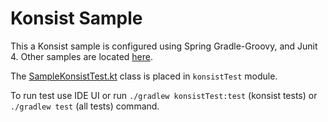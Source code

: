 # Konsist Sample

This a Konsist sample is configured using Spring Gradle-Groovy, and Junit 4. Other samples are located [here](..). 

The [SampleKonsistTest.kt](src/konsistTest/kotlin/com/sample/SampleKonsistTest.kt) class is placed in `konsistTest` 
module.

To run test use IDE UI or run `./gradlew konsistTest:test` (konsist tests) or `./gradlew test` (all tests) command.
